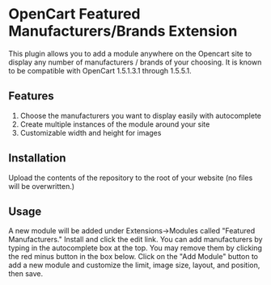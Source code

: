 # OpenCart Featured Manufacturers/Brands Extension

This plugin allows you to add a module anywhere on the Opencart site to display any number of manufacturers / brands
of your choosing.  It is known to be compatible with OpenCart 1.5.1.3.1 through 1.5.5.1.

## Features

1. Choose the manufacturers you want to display easily with autocomplete
2. Create multiple instances of the module around your site
3. Customizable width and height for images

## Installation

Upload the contents of the repository to the root of your website (no files will be overwritten.)

## Usage

A new module will be added under Extensions->Modules called "Featured Manufacturers." Install and click the edit link.
You can add manufacturers by typing in the autocomplete box at the top.  You may remove them by clicking the red
minus button in the box below.  Click on the "Add Module" button to add a new module and customize the limit,
image size,  layout, and position, then save.
